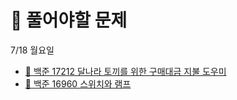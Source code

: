 # 📒 풀어야할 문제

7/18 월요일


- [🔎 백준 17212 달나라 토끼를 위한 구매대금 지불 도우미](https://www.acmicpc.net/problem/17212)
- [🔎 백준 16960 스위치와 램프](https://www.acmicpc.net/problem/16960)
